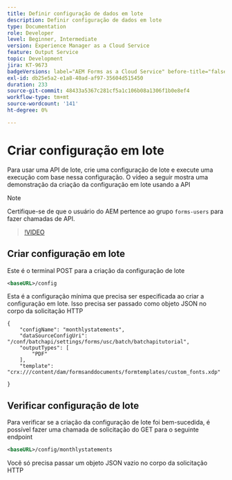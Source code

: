 ```yaml
---
title: Definir configuração de dados em lote
description: Definir configuração de dados em lote
type: Documentation
role: Developer
level: Beginner, Intermediate
version: Experience Manager as a Cloud Service
feature: Output Service
topic: Development
jira: KT-9673
badgeVersions: label="AEM Forms as a Cloud Service" before-title="false"
exl-id: db25e5a2-e1a8-40ad-af97-35604d515450
duration: 233
source-git-commit: 48433a5367c281cf5a1c106b08a1306f1b0e8ef4
workflow-type: tm+mt
source-wordcount: '141'
ht-degree: 0%

---
```


# Criar configuração em lote

Para usar uma API de lote, crie uma configuração de lote e execute uma execução com base nessa configuração. O vídeo a seguir mostra uma demonstração da criação da configuração em lote usando a API

>[!NOTE]
>Certifique-se de que o usuário do AEM pertence ao grupo ```forms-users``` para fazer chamadas de API.


>[!VIDEO](https://video.tv.adobe.com/v/343703?quality=12&learn=on&captions=por_br)

## Criar configuração em lote

Este é o terminal POST para a criação da configuração de lote

```xml
<baseURL>/config
```

Esta é a configuração mínima que precisa ser especificada ao criar a configuração em lote. Isso precisa ser passado como objeto JSON no corpo da solicitação HTTP

```
{
    "configName": "monthlystatements",
    "dataSourceConfigUri": "/conf/batchapi/settings/forms/usc/batch/batchapitutorial",
    "outputTypes": [
        "PDF"
    ],
    "template": "crx:///content/dam/formsanddocuments/formtemplates/custom_fonts.xdp"

}
```

## Verificar configuração de lote

Para verificar se a criação da configuração de lote foi bem-sucedida, é possível fazer uma chamada de solicitação do GET para o seguinte endpoint


```xml
<baseURL>/config/monthlystatements
```

Você só precisa passar um objeto JSON vazio no corpo da solicitação HTTP
